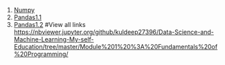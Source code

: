 1. [Numpy](https://nbviewer.jupyter.org/github/kuldeep27396/Data-Science-and-Machine-Learning-My-self-Education/blob/master/Module%201%20%3A%20Fundamentals%20of%20Programming/1_Numpy_array_object.ipynb)
2. [Pandas1.1](https://nbviewer.jupyter.org/github/kuldeep27396/Data-Science-and-Machine-Learning-My-self-Education/blob/master/Module%201%20%3A%20Fundamentals%20of%20Programming/1_introductionpandas.ipynb)
3. [Pandas1.2](https://nbviewer.jupyter.org/github/kuldeep27396/Data-Science-and-Machine-Learning-My-self-Education/blob/master/Module%201%20%3A%20Fundamentals%20of%20Programming/pandas_workshop.ipynb)
#View all links
https://nbviewer.jupyter.org/github/kuldeep27396/Data-Science-and-Machine-Learning-My-self-Education/tree/master/Module%201%20%3A%20Fundamentals%20of%20Programming/
